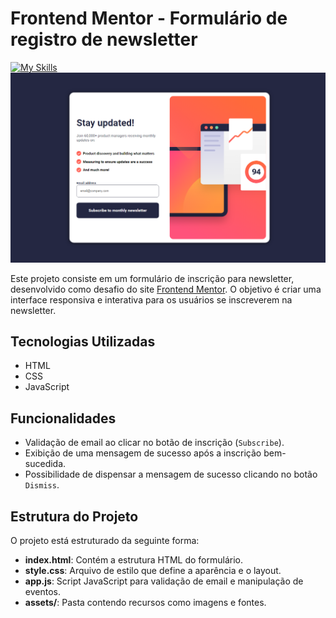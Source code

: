 # Frontend Mentor - Formulário de registro de newsletter
[![My Skills](https://skillicons.dev/icons?i=js,html,css,tailwind)](https://skillicons.dev)
![Form](/assets/images/form-print.png)

Este projeto consiste em um formulário de inscrição para newsletter, desenvolvido como desafio do site [Frontend Mentor](https://www.frontendmentor.io/). O objetivo é criar uma interface responsiva e interativa para os usuários se inscreverem na newsletter.

## Tecnologias Utilizadas

- HTML
- CSS
- JavaScript

## Funcionalidades

- Validação de email ao clicar no botão de inscrição (`Subscribe`).
- Exibição de uma mensagem de sucesso após a inscrição bem-sucedida.
- Possibilidade de dispensar a mensagem de sucesso clicando no botão `Dismiss`.

## Estrutura do Projeto

O projeto está estruturado da seguinte forma:

- **index.html**: Contém a estrutura HTML do formulário.
- **style.css**: Arquivo de estilo que define a aparência e o layout.
- **app.js**: Script JavaScript para validação de email e manipulação de eventos.
- **assets/**: Pasta contendo recursos como imagens e fontes.

